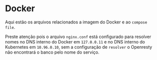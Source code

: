 # Docker

Aqui estão os arquivos relacionados a imagem do Docker e ao `compose file`.

Preste atenção pois o arquivo `nginx.conf` está configurado para resolver nomes no DNS interno do Docker em `127.0.0.11` e no DNS interno do Kubernetes em `10.96.0.10`, sem a configuração de `resolver` o Openresty não encontrará o banco pelo nome do serviço.
